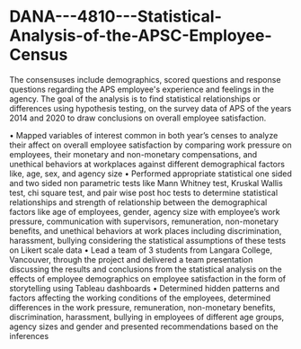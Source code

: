# DANA---4810---Statistical-Analysis-of-the-APSC-Employee-Census
The consensuses include demographics, scored questions and response questions regarding the APS employee's experience and feelings in the agency. The goal of the analysis is to find statistical relationships or differences using hypothesis testing, on the survey data of APS of the years 2014 and 2020 to draw conclusions on overall employee satisfaction.

•	Mapped variables of interest common in both year’s censes to analyze their affect on overall employee satisfaction by comparing work pressure on employees, their monetary and non-monetary compensations, and unethical behaviors at workplaces against different demographical factors like, age, sex, and agency size
•	Performed appropriate statistical one sided and two sided non parametric tests like Mann Whitney test, Kruskal Wallis test, chi square test, and pair wise post hoc tests to determine statistical relationships and strength of relationship between the demographical factors like age of employees, gender, agency size with employee’s work pressure, communication with supervisors, remuneration, non-monetary benefits, and unethical behaviors at work places including discrimination, harassment, bullying considering the statistical assumptions of these tests on Likert scale data
•	Lead a team of 3 students from Langara College, Vancouver, through the project and delivered a team presentation discussing the results and conclusions from the statistical analysis on the effects of employee demographics on employee satisfaction in the form of storytelling using Tableau dashboards
•	Determined hidden patterns and factors affecting the working conditions of the employees, determined differences in the work pressure, remuneration, non-monetary benefits, discrimination, harassment, bullying in employees of different age groups, agency sizes and gender and presented recommendations based on the inferences
